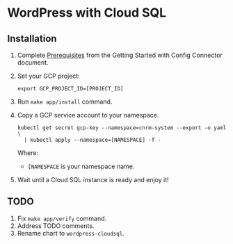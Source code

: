 # WordPress with Cloud SQL

## Installation

1.  Complete [Prerequisites](https://github.com/GoogleCloudPlatform/k8s-config-connector#prerequisites) 
    from the Getting Started with Config Connector document.
1.  Set your GCP project:

    ```shell
    export GCP_PROJECT_ID=[PROJECT_ID]
    ```

1.  Run `make app/install` command.
1.  Copy a GCP service account to your namespace.
    
    ```shell
    kubectl get secret gcp-key --namespace=cnrm-system --export -o yaml \
      | kubectl apply --namespace=[NAMESPACE] -f -
    ```
    
    Where:
    
    * `[NAMESPACE` is your namespace name.

1.  Wait until a Cloud SQL instance is ready and enjoy it!


## TODO

1.  Fix `make app/verify` command.
1.  Address TODO comments.
1.  Rename chart to `wordpress-cloudsql`.
